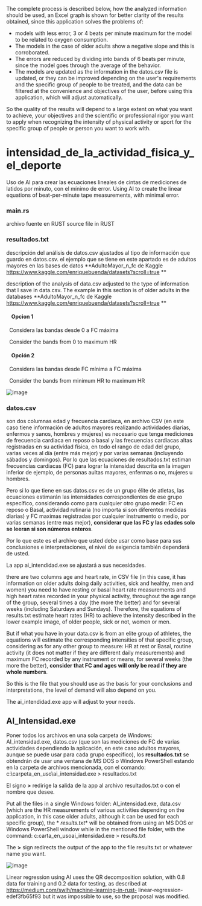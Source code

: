 The complete process is described below, how the analyzed information should be used, an Excel graph is shown for better clarity of the results obtained, since this application solves the problems of:
* models with less error, 3 or 4 beats per minute maximum for the model to be related to oxygen consumption.
* The models in the case of older adults show a negative slope and this is corroborated.
* The errors are reduced by dividing into bands of 6 beats per minute, since the model goes through the average of the behavior.
* The models are updated as the information in the datos.csv file is updated, or they can be improved depending on the user's requirements and the specific group of people to be treated, and the data can be filtered at the convenience and objectives of the user, before using this application, which will adjust automatically.

So the quality of the results will depend to a large extent on what you want to achieve, your objectives and the scientific or professional rigor you want to apply when recognizing the intensity of physical activity or sport for the specific group of people or person you want to work with.


# intensidad_de_la_actividad_fisica_y_el_deporte
Uso de AI para crear las ecuaciones lineales de cintas de mediciones de latidos por minuto, con el mínimo de error.
Using AI to create the linear equations of beat-per-minute tape measurements, with minimal error.

### main.rs
archivo fuente en RUST 
source file in RUST

### resultados.txt
descripción del análisis de datos.csv ajustados al tipo de información que guardo en datos.csv.
el ejemplo que se tiene en este apartado es de adultos mayores en las bases de datos **AdultoMayor_n_fc de Kaggle https://www.kaggle.com/enriquebuenda/datasets?scroll=true **

description of the analysis of data.csv adjusted to the type of information that I save in data.csv.
The example in this section is of older adults in the databases **AdultoMayor_n_fc de Kaggle https://www.kaggle.com/enriquebuenda/datasets?scroll=true **


#### &nbsp;&nbsp;&nbsp;&nbsp;Opcion 1
&nbsp;&nbsp;Considera las bandas desde 0 a FC máxima

&nbsp;&nbsp;Consider the bands from 0 to maximum HR

#### &nbsp;&nbsp;&nbsp;&nbsp;Opción 2
&nbsp;&nbsp;Considera las bandas desde FC mínima a FC máxima

&nbsp;&nbsp;Consider the bands from minimum HR to maximum HR


![image](https://user-images.githubusercontent.com/44904277/224584689-9b99b247-f444-4baa-97b6-3f8b59420c50.png)


### datos.csv
son dos columnas edad y frecuencia cardiaca, en archivo CSV
(en este caso tiene información de adultos mayores realizando actividades diarias, enfermos y sanos, hombres y mujeres)
es necesario que tenga mediciones de frecuencia cardiaca en reposo o basal y las frecuencias cardiacas altas registradas en su actividad física,
en todo el rango de edad del grupo, varias veces al día (entre más mejor) y por varias semanas (incluyendo sábados y domingos).
Por lo que las ecuaciones de resultados.txt estiman frecuencias cardiacas (FC) para lograr la intensidad descrita en la imagen inferior de ejemplo, de personas aultas mayores, enfermas o no, mujeres u hombres.

Pero si lo que tiene en sus datos.csv es de un grupo élite de atletas, las ecuaciones estimarán las intensidades correspondientes de ese grupo específico, considerando como para cualquier otro grupo medir: FC en reposo o Basal, actividad rutinaria (no importa si son diferentes medidas diarias) y FC maximas registradas por cualquier instrumento o medio, por varias semanas (entre mas mejor), **considerar que las FC y las edades solo se leeran si son números enteros**.

Por lo que este es el archivo que usted debe usar como base para sus conclusiones e interpretaciones, el nivel de exigencia también dependerá de usted.

La app ai_intendidad.exe se ajustará a sus necesidades.

there are two columns age and heart rate, in CSV file
(in this case, it has information on older adults doing daily activities, sick and healthy, men and women)
you need to have resting or basal heart rate measurements and high heart rates recorded in your physical activity,
throughout the age range of the group, several times a day (the more the better) and for several weeks (including Saturdays and Sundays).
Therefore, the equations of results.txt estimate heart rates (HR) to achieve the intensity described in the lower example image, of older people, sick or not, women or men.

But if what you have in your data.csv is from an elite group of athletes, the equations will estimate the corresponding intensities of that specific group, considering as for any other group to measure: HR at rest or Basal, routine activity (it does not matter if they are different daily measurements) and maximum FC recorded by any instrument or means, for several weeks (the more the better), **consider that FC and ages will only be read if they are whole numbers**.

So this is the file that you should use as the basis for your conclusions and interpretations, the level of demand will also depend on you.

The ai_intendidad.exe app will adjust to your needs.

## AI_Intensidad.exe
Poner todos los archivos en una sola carpeta de Windows: AI_intensidad.exe, datos.csv (que son las mediciones de FC de varias actividades dependiendo la aplicación, en este caso adultos mayores, aunque se puede usar para cada grupo especifico), los **resultados.txt** se obtendrán de usar una ventana de MS DOS o Windows PowerShell estando en la carpeta de archivos mencionada, con el comando:  c:\carpeta_en_uso\ai_intensidad.exe > resultados.txt

El signo **>** redirige la salida de la app al archivo resultados.txt o con el nombre que desee.

Put all the files in a single Windows folder: AI_intensidad.exe, data.csv (which are the HR measurements of various activities depending on the application, in this case older adults, although it can be used for each specific group), the * *results.txt** will be obtained from using an MS DOS or Windows PowerShell window while in the mentioned file folder, with the command: c:carta_en_usoai_intensidad.exe > results.txt

The **>** sign redirects the output of the app to the file results.txt or whatever name you want.

![image](https://user-images.githubusercontent.com/44904277/224556163-130b5e64-f458-4eec-b44c-e061c71cc606.png)

Linear regression using AI uses the QR decomposition solution, with 0.8 data for training and 0.2 data for testing, as described at https://medium.com/swlh/machine-learning-in-rust- linear-regression-edef3fb65f93 but it was impossible to use, so the proposal was modified.

